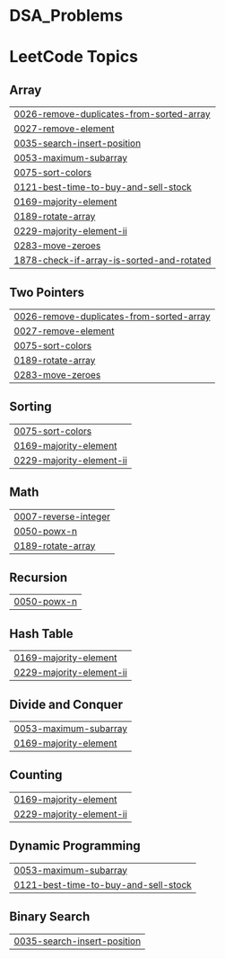 # DSA_Problems
<!---LeetCode Topics Start-->
# LeetCode Topics
## Array
|  |
| ------- |
| [0026-remove-duplicates-from-sorted-array](https://github.com/dhruvXcode247/DSA_Problems/tree/master/0026-remove-duplicates-from-sorted-array) |
| [0027-remove-element](https://github.com/dhruvXcode247/DSA_Problems/tree/master/0027-remove-element) |
| [0035-search-insert-position](https://github.com/dhruvXcode247/DSA_Problems/tree/master/0035-search-insert-position) |
| [0053-maximum-subarray](https://github.com/dhruvXcode247/DSA_Problems/tree/master/0053-maximum-subarray) |
| [0075-sort-colors](https://github.com/dhruvXcode247/DSA_Problems/tree/master/0075-sort-colors) |
| [0121-best-time-to-buy-and-sell-stock](https://github.com/dhruvXcode247/DSA_Problems/tree/master/0121-best-time-to-buy-and-sell-stock) |
| [0169-majority-element](https://github.com/dhruvXcode247/DSA_Problems/tree/master/0169-majority-element) |
| [0189-rotate-array](https://github.com/dhruvXcode247/DSA_Problems/tree/master/0189-rotate-array) |
| [0229-majority-element-ii](https://github.com/dhruvXcode247/DSA_Problems/tree/master/0229-majority-element-ii) |
| [0283-move-zeroes](https://github.com/dhruvXcode247/DSA_Problems/tree/master/0283-move-zeroes) |
| [1878-check-if-array-is-sorted-and-rotated](https://github.com/dhruvXcode247/DSA_Problems/tree/master/1878-check-if-array-is-sorted-and-rotated) |
## Two Pointers
|  |
| ------- |
| [0026-remove-duplicates-from-sorted-array](https://github.com/dhruvXcode247/DSA_Problems/tree/master/0026-remove-duplicates-from-sorted-array) |
| [0027-remove-element](https://github.com/dhruvXcode247/DSA_Problems/tree/master/0027-remove-element) |
| [0075-sort-colors](https://github.com/dhruvXcode247/DSA_Problems/tree/master/0075-sort-colors) |
| [0189-rotate-array](https://github.com/dhruvXcode247/DSA_Problems/tree/master/0189-rotate-array) |
| [0283-move-zeroes](https://github.com/dhruvXcode247/DSA_Problems/tree/master/0283-move-zeroes) |
## Sorting
|  |
| ------- |
| [0075-sort-colors](https://github.com/dhruvXcode247/DSA_Problems/tree/master/0075-sort-colors) |
| [0169-majority-element](https://github.com/dhruvXcode247/DSA_Problems/tree/master/0169-majority-element) |
| [0229-majority-element-ii](https://github.com/dhruvXcode247/DSA_Problems/tree/master/0229-majority-element-ii) |
## Math
|  |
| ------- |
| [0007-reverse-integer](https://github.com/dhruvXcode247/DSA_Problems/tree/master/0007-reverse-integer) |
| [0050-powx-n](https://github.com/dhruvXcode247/DSA_Problems/tree/master/0050-powx-n) |
| [0189-rotate-array](https://github.com/dhruvXcode247/DSA_Problems/tree/master/0189-rotate-array) |
## Recursion
|  |
| ------- |
| [0050-powx-n](https://github.com/dhruvXcode247/DSA_Problems/tree/master/0050-powx-n) |
## Hash Table
|  |
| ------- |
| [0169-majority-element](https://github.com/dhruvXcode247/DSA_Problems/tree/master/0169-majority-element) |
| [0229-majority-element-ii](https://github.com/dhruvXcode247/DSA_Problems/tree/master/0229-majority-element-ii) |
## Divide and Conquer
|  |
| ------- |
| [0053-maximum-subarray](https://github.com/dhruvXcode247/DSA_Problems/tree/master/0053-maximum-subarray) |
| [0169-majority-element](https://github.com/dhruvXcode247/DSA_Problems/tree/master/0169-majority-element) |
## Counting
|  |
| ------- |
| [0169-majority-element](https://github.com/dhruvXcode247/DSA_Problems/tree/master/0169-majority-element) |
| [0229-majority-element-ii](https://github.com/dhruvXcode247/DSA_Problems/tree/master/0229-majority-element-ii) |
## Dynamic Programming
|  |
| ------- |
| [0053-maximum-subarray](https://github.com/dhruvXcode247/DSA_Problems/tree/master/0053-maximum-subarray) |
| [0121-best-time-to-buy-and-sell-stock](https://github.com/dhruvXcode247/DSA_Problems/tree/master/0121-best-time-to-buy-and-sell-stock) |
## Binary Search
|  |
| ------- |
| [0035-search-insert-position](https://github.com/dhruvXcode247/DSA_Problems/tree/master/0035-search-insert-position) |
<!---LeetCode Topics End-->